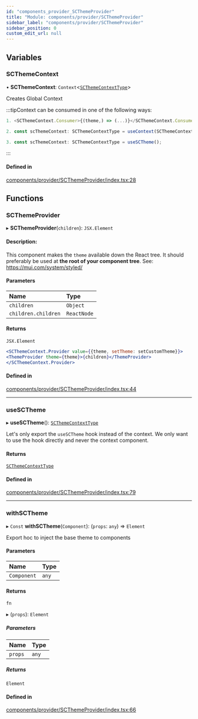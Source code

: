 ```yaml
---
id: "components_provider_SCThemeProvider"
title: "Module: components/provider/SCThemeProvider"
sidebar_label: "components/provider/SCThemeProvider"
sidebar_position: 0
custom_edit_url: null
---
```


## Variables

### SCThemeContext

• **SCThemeContext**: `Context`<[`SCThemeContextType`](../interfaces/types_context.SCThemeContextType)\>

Creates Global Context

:::tipContext can be consumed in one of the following ways:

```jsx
1. <SCThemeContext.Consumer>{(theme,) => (...)}</SCThemeContext.Consumer>
```
```jsx
2. const scThemeContext: SCThemeContextType = useContext(SCThemeContext);
```
```jsx
3. const scThemeContext: SCThemeContextType = useSCTheme();
````

:::

#### Defined in

[components/provider/SCThemeProvider/index.tsx:28](https://github.com/selfcommunity/community-ui/blob/3d68cce/packages/sc-core/src/components/provider/SCThemeProvider/index.tsx#L28)

## Functions

### SCThemeProvider

▸ **SCThemeProvider**(`children`): `JSX.Element`

#### Description:
This component makes the `theme` available down the React tree.
It should preferably be used at **the root of your component tree**.
See: https://mui.com/system/styled/

#### Parameters

| Name | Type |
| :------ | :------ |
| `children` | `Object` |
| `children.children` | `ReactNode` |

#### Returns

`JSX.Element`

```jsx
<SCThemeContext.Provider value={{theme, setTheme: setCustomTheme}}>
<ThemeProvider theme={theme}>{children}</ThemeProvider>
</SCThemeContext.Provider>
```

#### Defined in

[components/provider/SCThemeProvider/index.tsx:44](https://github.com/selfcommunity/community-ui/blob/3d68cce/packages/sc-core/src/components/provider/SCThemeProvider/index.tsx#L44)

___

### useSCTheme

▸ **useSCTheme**(): [`SCThemeContextType`](../interfaces/types_context.SCThemeContextType)

Let's only export the `useSCTheme` hook instead of the context.
We only want to use the hook directly and never the context component.

#### Returns

[`SCThemeContextType`](../interfaces/types_context.SCThemeContextType)

#### Defined in

[components/provider/SCThemeProvider/index.tsx:79](https://github.com/selfcommunity/community-ui/blob/3d68cce/packages/sc-core/src/components/provider/SCThemeProvider/index.tsx#L79)

___

### withSCTheme

▸ `Const` **withSCTheme**(`Component`): (`props`: `any`) => `Element`

Export hoc to inject the base theme to components

#### Parameters

| Name | Type |
| :------ | :------ |
| `Component` | `any` |

#### Returns

`fn`

▸ (`props`): `Element`

##### Parameters

| Name | Type |
| :------ | :------ |
| `props` | `any` |

##### Returns

`Element`

#### Defined in

[components/provider/SCThemeProvider/index.tsx:66](https://github.com/selfcommunity/community-ui/blob/3d68cce/packages/sc-core/src/components/provider/SCThemeProvider/index.tsx#L66)
